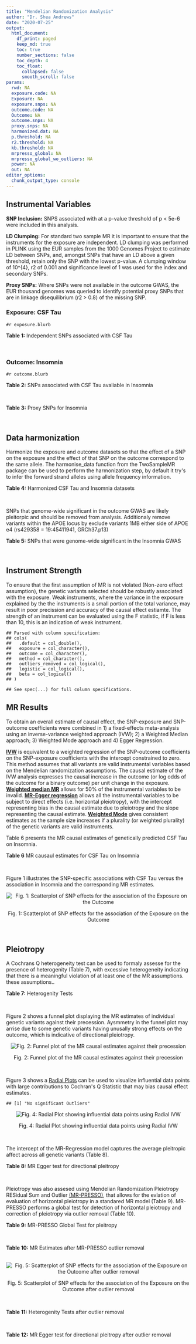 ```yaml
---
title: "Mendelian Randomization Analysis"
author: "Dr. Shea Andrews"
date: "2020-07-25"
output:
  html_document:
    df_print: paged
    keep_md: true
    toc: true
    number_sections: false
    toc_depth: 4
    toc_float:
      collapsed: false
      smooth_scroll: false
params:
  rwd: NA
  exposure.code: NA
  Exposure: NA
  exposure.snps: NA
  outcome.code: NA
  Outcome: NA
  outcome.snps: NA
  proxy.snps: NA
  harmonized.dat: NA
  p.threshold: NA
  r2.threshold: NA
  kb.threshold: NA
  mrpresso_global: NA
  mrpresso_global_wo_outliers: NA
  power: NA
  out: NA
editor_options:
  chunk_output_type: console
---
```







## Instrumental Variables
**SNP Inclusion:** SNPS associated with at a p-value threshold of p < 5e-6 were included in this analysis.
<br>

**LD Clumping:** For standard two sample MR it is important to ensure that the instruments for the exposure are independent. LD clumping was performed in PLINK using the EUR samples from the 1000 Genomes Project to estimate LD between SNPs, and, amongst SNPs that have an LD above a given threshold, retain only the SNP with the lowest p-value. A clumping window of 10^{4}, r2 of 0.001 and significance level of 1 was used for the index and secondary SNPs.
<br>

**Proxy SNPs:** Where SNPs were not available in the outcome GWAS, the EUR thousand genomes was queried to identify potential proxy SNPs that are in linkage disequilibrium (r2 > 0.8) of the missing SNP.
<br>

### Exposure: CSF Tau
`#r exposure.blurb`
<br>

**Table 1:** Independent SNPs associated with CSF Tau
<div data-pagedtable="false">
  <script data-pagedtable-source type="application/json">
{"columns":[{"label":["SNP"],"name":[1],"type":["chr"],"align":["left"]},{"label":["CHROM"],"name":[2],"type":["dbl"],"align":["right"]},{"label":["POS"],"name":[3],"type":["dbl"],"align":["right"]},{"label":["REF"],"name":[4],"type":["chr"],"align":["left"]},{"label":["ALT"],"name":[5],"type":["chr"],"align":["left"]},{"label":["AF"],"name":[6],"type":["dbl"],"align":["right"]},{"label":["BETA"],"name":[7],"type":["dbl"],"align":["right"]},{"label":["SE"],"name":[8],"type":["dbl"],"align":["right"]},{"label":["Z"],"name":[9],"type":["dbl"],"align":["right"]},{"label":["P"],"name":[10],"type":["dbl"],"align":["right"]},{"label":["N"],"name":[11],"type":["dbl"],"align":["right"]},{"label":["TRAIT"],"name":[12],"type":["chr"],"align":["left"]}],"data":[{"1":"rs10800664","2":"1","3":"199959856","4":"C","5":"T","6":"0.4182820","7":"-0.02591","8":"0.005653","9":"-4.583407","10":"4.770e-06","11":"3146","12":"CSF_tau"},{"1":"rs4674842","2":"2","3":"224880514","4":"T","5":"G","6":"0.3079300","7":"-0.03081","8":"0.006491","9":"-4.746572","10":"2.158e-06","11":"3146","12":"CSF_tau"},{"1":"rs35055419","2":"3","3":"190663557","4":"T","5":"C","6":"0.3498150","7":"0.04004","8":"0.006006","9":"6.666667","10":"3.071e-11","11":"3146","12":"CSF_tau"},{"1":"rs7737716","2":"5","3":"118217474","4":"C","5":"T","6":"0.1334780","7":"0.04066","8":"0.008535","9":"4.763913","10":"1.984e-06","11":"3146","12":"CSF_tau"},{"1":"rs13255475","2":"8","3":"121468076","4":"T","5":"C","6":"0.6631540","7":"0.02793","8":"0.006049","9":"4.617290","10":"4.032e-06","11":"3146","12":"CSF_tau"},{"1":"rs624290","2":"9","3":"3928115","4":"C","5":"T","6":"0.8932200","7":"0.04421","8":"0.009094","9":"4.861450","10":"1.223e-06","11":"3146","12":"CSF_tau"},{"1":"rs769449","2":"19","3":"45410002","4":"G","5":"A","6":"0.0998545","7":"0.07821","8":"0.006911","9":"11.316741","10":"4.054e-29","11":"3146","12":"CSF_tau"},{"1":"rs1513737","2":"21","3":"24166144","4":"T","5":"C","6":"0.5373410","7":"-0.02597","8":"0.005620","9":"-4.621000","10":"3.986e-06","11":"3146","12":"CSF_tau"}],"options":{"columns":{"min":{},"max":[10]},"rows":{"min":[10],"max":[10]},"pages":{}}}
  </script>
</div>
<br>

### Outcome: Insomnia
`#r outcome.blurb`
<br>

**Table 2:** SNPs associated with CSF Tau avaliable in Insomnia
<div data-pagedtable="false">
  <script data-pagedtable-source type="application/json">
{"columns":[{"label":["SNP"],"name":[1],"type":["chr"],"align":["left"]},{"label":["CHROM"],"name":[2],"type":["dbl"],"align":["right"]},{"label":["POS"],"name":[3],"type":["dbl"],"align":["right"]},{"label":["REF"],"name":[4],"type":["chr"],"align":["left"]},{"label":["ALT"],"name":[5],"type":["chr"],"align":["left"]},{"label":["AF"],"name":[6],"type":["dbl"],"align":["right"]},{"label":["BETA"],"name":[7],"type":["dbl"],"align":["right"]},{"label":["SE"],"name":[8],"type":["dbl"],"align":["right"]},{"label":["Z"],"name":[9],"type":["dbl"],"align":["right"]},{"label":["P"],"name":[10],"type":["dbl"],"align":["right"]},{"label":["N"],"name":[11],"type":["dbl"],"align":["right"]},{"label":["TRAIT"],"name":[12],"type":["chr"],"align":["left"]}],"data":[{"1":"rs10800664","2":"1","3":"199959856","4":"C","5":"T","6":"0.4182820","7":"0.0014928706","8":"0.0008684529","9":"1.719","10":"8.562e-02","11":"1323663","12":"Insomnia_Symptoms"},{"1":"rs4674842","2":"2","3":"224880514","4":"T","5":"G","6":"0.3079300","7":"0.0006424420","8":"0.0008669936","9":"0.741","10":"4.588e-01","11":"1330189","12":"Insomnia_Symptoms"},{"1":"rs35055419","2":"3","3":"190663557","4":"T","5":"C","6":"0.3498150","7":"0.0015395000","8":"0.0008673225","9":"1.775","10":"7.585e-02","11":"1327012","12":"Insomnia_Symptoms"},{"1":"rs7737716","2":"5","3":"118217474","4":"C","5":"T","6":"0.1334780","7":"-0.0009209309","8":"0.0008671666","9":"-1.062","10":"2.882e-01","11":"1328916","12":"Insomnia_Symptoms"},{"1":"rs13255475","2":"8","3":"121468076","4":"T","5":"C","6":"0.6631540","7":"-0.0007776020","8":"0.0008668920","9":"-0.897","10":"3.697e-01","11":"1330127","12":"Insomnia_Symptoms"},{"1":"rs624290","2":"9","3":"3928115","4":"C","5":"T","6":"0.8932200","7":"-0.0009471184","8":"0.0008665310","9":"-1.093","10":"2.744e-01","11":"1330800","12":"Insomnia_Symptoms"},{"1":"rs769449","2":"19","3":"45410002","4":"G","5":"A","6":"0.0998545","7":"-0.0041602243","8":"0.0008643724","9":"-4.813","10":"1.483e-06","11":"1330800","12":"Insomnia_Symptoms"},{"1":"rs1513737","2":"21","3":"24166144","4":"T","5":"C","6":"0.5373410","7":"0.0001080790","8":"0.0008716050","9":"0.124","10":"9.012e-01","11":"1318409","12":"Insomnia_Symptoms"}],"options":{"columns":{"min":{},"max":[10]},"rows":{"min":[10],"max":[10]},"pages":{}}}
  </script>
</div>
<br>

**Table 3:** Proxy SNPs for Insomnia
<div data-pagedtable="false">
  <script data-pagedtable-source type="application/json">
{"columns":[{"label":["proxy.outcome"],"name":[1],"type":["lgl"],"align":["right"]},{"label":["target_snp"],"name":[2],"type":["lgl"],"align":["right"]},{"label":["proxy_snp"],"name":[3],"type":["lgl"],"align":["right"]},{"label":["ld.r2"],"name":[4],"type":["lgl"],"align":["right"]},{"label":["Dprime"],"name":[5],"type":["lgl"],"align":["right"]},{"label":["ref.proxy"],"name":[6],"type":["lgl"],"align":["right"]},{"label":["alt.proxy"],"name":[7],"type":["lgl"],"align":["right"]},{"label":["CHROM"],"name":[8],"type":["lgl"],"align":["right"]},{"label":["POS"],"name":[9],"type":["lgl"],"align":["right"]},{"label":["ALT.proxy"],"name":[10],"type":["lgl"],"align":["right"]},{"label":["REF.proxy"],"name":[11],"type":["lgl"],"align":["right"]},{"label":["AF"],"name":[12],"type":["lgl"],"align":["right"]},{"label":["BETA"],"name":[13],"type":["lgl"],"align":["right"]},{"label":["SE"],"name":[14],"type":["lgl"],"align":["right"]},{"label":["P"],"name":[15],"type":["lgl"],"align":["right"]},{"label":["N"],"name":[16],"type":["lgl"],"align":["right"]},{"label":["ref"],"name":[17],"type":["lgl"],"align":["right"]},{"label":["alt"],"name":[18],"type":["lgl"],"align":["right"]},{"label":["ALT"],"name":[19],"type":["lgl"],"align":["right"]},{"label":["REF"],"name":[20],"type":["lgl"],"align":["right"]},{"label":["PHASE"],"name":[21],"type":["lgl"],"align":["right"]}],"data":[{"1":"NA","2":"NA","3":"NA","4":"NA","5":"NA","6":"NA","7":"NA","8":"NA","9":"NA","10":"NA","11":"NA","12":"NA","13":"NA","14":"NA","15":"NA","16":"NA","17":"NA","18":"NA","19":"NA","20":"NA","21":"NA"}],"options":{"columns":{"min":{},"max":[10]},"rows":{"min":[10],"max":[10]},"pages":{}}}
  </script>
</div>
<br>

## Data harmonization
Harmonize the exposure and outcome datasets so that the effect of a SNP on the exposure and the effect of that SNP on the outcome correspond to the same allele. The harmonise_data function from the TwoSampleMR package can be used to perform the harmonization step, by default it try's to infer the forward strand alleles using allele frequency information.
<br>

**Table 4:** Harmonized CSF Tau and Insomnia datasets
<div data-pagedtable="false">
  <script data-pagedtable-source type="application/json">
{"columns":[{"label":["SNP"],"name":[1],"type":["chr"],"align":["left"]},{"label":["effect_allele.exposure"],"name":[2],"type":["chr"],"align":["left"]},{"label":["other_allele.exposure"],"name":[3],"type":["chr"],"align":["left"]},{"label":["effect_allele.outcome"],"name":[4],"type":["chr"],"align":["left"]},{"label":["other_allele.outcome"],"name":[5],"type":["chr"],"align":["left"]},{"label":["beta.exposure"],"name":[6],"type":["dbl"],"align":["right"]},{"label":["beta.outcome"],"name":[7],"type":["dbl"],"align":["right"]},{"label":["eaf.exposure"],"name":[8],"type":["dbl"],"align":["right"]},{"label":["eaf.outcome"],"name":[9],"type":["dbl"],"align":["right"]},{"label":["remove"],"name":[10],"type":["lgl"],"align":["right"]},{"label":["palindromic"],"name":[11],"type":["lgl"],"align":["right"]},{"label":["ambiguous"],"name":[12],"type":["lgl"],"align":["right"]},{"label":["id.outcome"],"name":[13],"type":["chr"],"align":["left"]},{"label":["chr.outcome"],"name":[14],"type":["dbl"],"align":["right"]},{"label":["pos.outcome"],"name":[15],"type":["dbl"],"align":["right"]},{"label":["se.outcome"],"name":[16],"type":["dbl"],"align":["right"]},{"label":["z.outcome"],"name":[17],"type":["dbl"],"align":["right"]},{"label":["pval.outcome"],"name":[18],"type":["dbl"],"align":["right"]},{"label":["samplesize.outcome"],"name":[19],"type":["dbl"],"align":["right"]},{"label":["outcome"],"name":[20],"type":["chr"],"align":["left"]},{"label":["mr_keep.outcome"],"name":[21],"type":["lgl"],"align":["right"]},{"label":["pval_origin.outcome"],"name":[22],"type":["chr"],"align":["left"]},{"label":["chr.exposure"],"name":[23],"type":["dbl"],"align":["right"]},{"label":["pos.exposure"],"name":[24],"type":["dbl"],"align":["right"]},{"label":["se.exposure"],"name":[25],"type":["dbl"],"align":["right"]},{"label":["z.exposure"],"name":[26],"type":["dbl"],"align":["right"]},{"label":["pval.exposure"],"name":[27],"type":["dbl"],"align":["right"]},{"label":["samplesize.exposure"],"name":[28],"type":["dbl"],"align":["right"]},{"label":["exposure"],"name":[29],"type":["chr"],"align":["left"]},{"label":["mr_keep.exposure"],"name":[30],"type":["lgl"],"align":["right"]},{"label":["pval_origin.exposure"],"name":[31],"type":["chr"],"align":["left"]},{"label":["id.exposure"],"name":[32],"type":["chr"],"align":["left"]},{"label":["action"],"name":[33],"type":["dbl"],"align":["right"]},{"label":["mr_keep"],"name":[34],"type":["lgl"],"align":["right"]},{"label":["pt"],"name":[35],"type":["dbl"],"align":["right"]},{"label":["pleitropy_keep"],"name":[36],"type":["lgl"],"align":["right"]},{"label":["mrpresso_RSSobs"],"name":[37],"type":["lgl"],"align":["right"]},{"label":["mrpresso_pval"],"name":[38],"type":["lgl"],"align":["right"]},{"label":["mrpresso_keep"],"name":[39],"type":["lgl"],"align":["right"]}],"data":[{"1":"rs10800664","2":"T","3":"C","4":"T","5":"C","6":"-0.02591","7":"0.0014928706","8":"0.4182820","9":"0.4182820","10":"FALSE","11":"FALSE","12":"FALSE","13":"6USTLo","14":"1","15":"199959856","16":"0.0008684529","17":"1.719","18":"8.562e-02","19":"1323663","20":"Jansen2018insomnia23andMe","21":"TRUE","22":"reported","23":"1","24":"199959856","25":"0.005653","26":"-4.583407","27":"4.770e-06","28":"3146","29":"Deming2017tau","30":"TRUE","31":"reported","32":"WXm7Bp","33":"2","34":"TRUE","35":"5e-06","36":"TRUE","37":"NA","38":"NA","39":"TRUE"},{"1":"rs13255475","2":"C","3":"T","4":"C","5":"T","6":"0.02793","7":"-0.0007776020","8":"0.6631540","9":"0.6631540","10":"FALSE","11":"FALSE","12":"FALSE","13":"6USTLo","14":"8","15":"121468076","16":"0.0008668920","17":"-0.897","18":"3.697e-01","19":"1330127","20":"Jansen2018insomnia23andMe","21":"TRUE","22":"reported","23":"8","24":"121468076","25":"0.006049","26":"4.617290","27":"4.032e-06","28":"3146","29":"Deming2017tau","30":"TRUE","31":"reported","32":"WXm7Bp","33":"2","34":"TRUE","35":"5e-06","36":"TRUE","37":"NA","38":"NA","39":"TRUE"},{"1":"rs1513737","2":"C","3":"T","4":"C","5":"T","6":"-0.02597","7":"0.0001080790","8":"0.5373410","9":"0.5373410","10":"FALSE","11":"FALSE","12":"FALSE","13":"6USTLo","14":"21","15":"24166144","16":"0.0008716050","17":"0.124","18":"9.012e-01","19":"1318409","20":"Jansen2018insomnia23andMe","21":"TRUE","22":"reported","23":"21","24":"24166144","25":"0.005620","26":"-4.621000","27":"3.986e-06","28":"3146","29":"Deming2017tau","30":"TRUE","31":"reported","32":"WXm7Bp","33":"2","34":"TRUE","35":"5e-06","36":"TRUE","37":"NA","38":"NA","39":"TRUE"},{"1":"rs35055419","2":"C","3":"T","4":"C","5":"T","6":"0.04004","7":"0.0015395000","8":"0.3498150","9":"0.3498150","10":"FALSE","11":"FALSE","12":"FALSE","13":"6USTLo","14":"3","15":"190663557","16":"0.0008673225","17":"1.775","18":"7.585e-02","19":"1327012","20":"Jansen2018insomnia23andMe","21":"TRUE","22":"reported","23":"3","24":"190663557","25":"0.006006","26":"6.666667","27":"3.071e-11","28":"3146","29":"Deming2017tau","30":"TRUE","31":"reported","32":"WXm7Bp","33":"2","34":"TRUE","35":"5e-06","36":"TRUE","37":"NA","38":"NA","39":"TRUE"},{"1":"rs4674842","2":"G","3":"T","4":"G","5":"T","6":"-0.03081","7":"0.0006424420","8":"0.3079300","9":"0.3079300","10":"FALSE","11":"FALSE","12":"FALSE","13":"6USTLo","14":"2","15":"224880514","16":"0.0008669936","17":"0.741","18":"4.588e-01","19":"1330189","20":"Jansen2018insomnia23andMe","21":"TRUE","22":"reported","23":"2","24":"224880514","25":"0.006491","26":"-4.746572","27":"2.158e-06","28":"3146","29":"Deming2017tau","30":"TRUE","31":"reported","32":"WXm7Bp","33":"2","34":"TRUE","35":"5e-06","36":"TRUE","37":"NA","38":"NA","39":"TRUE"},{"1":"rs624290","2":"T","3":"C","4":"T","5":"C","6":"0.04421","7":"-0.0009471184","8":"0.8932200","9":"0.8932200","10":"FALSE","11":"FALSE","12":"FALSE","13":"6USTLo","14":"9","15":"3928115","16":"0.0008665310","17":"-1.093","18":"2.744e-01","19":"1330800","20":"Jansen2018insomnia23andMe","21":"TRUE","22":"reported","23":"9","24":"3928115","25":"0.009094","26":"4.861450","27":"1.223e-06","28":"3146","29":"Deming2017tau","30":"TRUE","31":"reported","32":"WXm7Bp","33":"2","34":"TRUE","35":"5e-06","36":"TRUE","37":"NA","38":"NA","39":"TRUE"},{"1":"rs769449","2":"A","3":"G","4":"A","5":"G","6":"0.07821","7":"-0.0041602243","8":"0.0998545","9":"0.0998545","10":"FALSE","11":"FALSE","12":"FALSE","13":"6USTLo","14":"19","15":"45410002","16":"0.0008643724","17":"-4.813","18":"1.483e-06","19":"1330800","20":"Jansen2018insomnia23andMe","21":"TRUE","22":"reported","23":"19","24":"45410002","25":"0.006911","26":"11.316741","27":"4.054e-29","28":"3146","29":"Deming2017tau","30":"TRUE","31":"reported","32":"WXm7Bp","33":"2","34":"TRUE","35":"5e-06","36":"FALSE","37":"NA","38":"NA","39":"TRUE"},{"1":"rs7737716","2":"T","3":"C","4":"T","5":"C","6":"0.04066","7":"-0.0009209309","8":"0.1334780","9":"0.1334780","10":"FALSE","11":"FALSE","12":"FALSE","13":"6USTLo","14":"5","15":"118217474","16":"0.0008671666","17":"-1.062","18":"2.882e-01","19":"1328916","20":"Jansen2018insomnia23andMe","21":"TRUE","22":"reported","23":"5","24":"118217474","25":"0.008535","26":"4.763913","27":"1.984e-06","28":"3146","29":"Deming2017tau","30":"TRUE","31":"reported","32":"WXm7Bp","33":"2","34":"TRUE","35":"5e-06","36":"TRUE","37":"NA","38":"NA","39":"TRUE"}],"options":{"columns":{"min":{},"max":[10]},"rows":{"min":[10],"max":[10]},"pages":{}}}
  </script>
</div>
<br>

SNPs that genome-wide significant in the outcome GWAS are likely pleitorpic and should be removed from analysis. Additionaly remove variants within the APOE locus by exclude variants 1MB either side of APOE e4 (rs429358 = 19:45411941, GRCh37.p13)
<br>


**Table 5:** SNPs that were genome-wide significant in the Insomnia GWAS
<div data-pagedtable="false">
  <script data-pagedtable-source type="application/json">
{"columns":[{"label":["SNP"],"name":[1],"type":["chr"],"align":["left"]},{"label":["chr.outcome"],"name":[2],"type":["dbl"],"align":["right"]},{"label":["pos.outcome"],"name":[3],"type":["dbl"],"align":["right"]},{"label":["pval.exposure"],"name":[4],"type":["dbl"],"align":["right"]},{"label":["pval.outcome"],"name":[5],"type":["dbl"],"align":["right"]}],"data":[{"1":"rs769449","2":"19","3":"45410002","4":"4.054e-29","5":"1.483e-06"}],"options":{"columns":{"min":{},"max":[10]},"rows":{"min":[10],"max":[10]},"pages":{}}}
  </script>
</div>
<br>


## Instrument Strength
To ensure that the first assumption of MR is not violated (Non-zero effect assumption), the genetic variants selected should be robustly associated with the exposure. Weak instruments, where the variance in the exposure explained by the the instruments is a small portion of the total variance, may result in poor precission and accuracy of the causal effect estiamte. The strength of an instrument can be evaluated using the F statistic, if F is less than 10, this is an indication of weak instrument.


```
## Parsed with column specification:
## cols(
##   .default = col_double(),
##   exposure = col_character(),
##   outcome = col_character(),
##   method = col_character(),
##   outliers_removed = col_logical(),
##   logistic = col_logical(),
##   beta = col_logical()
## )
```

```
## See spec(...) for full column specifications.
```

<div data-pagedtable="false">
  <script data-pagedtable-source type="application/json">
{"columns":[{"label":["outliers_removed"],"name":[1],"type":["lgl"],"align":["right"]},{"label":["pve.exposure"],"name":[2],"type":["dbl"],"align":["right"]},{"label":["F"],"name":[3],"type":["dbl"],"align":["right"]},{"label":["Alpha"],"name":[4],"type":["dbl"],"align":["right"]},{"label":["NCP"],"name":[5],"type":["dbl"],"align":["right"]},{"label":["Power"],"name":[6],"type":["dbl"],"align":["right"]}],"data":[{"1":"FALSE","2":"0.05553337","3":"26.3586","4":"0.05","5":"0.1204712","6":"0.06391182"}],"options":{"columns":{"min":{},"max":[10]},"rows":{"min":[10],"max":[10]},"pages":{}}}
  </script>
</div>

##  MR Results
To obtain an overall estimate of causal effect, the SNP-exposure and SNP-outcome coefficients were combined in 1) a fixed-effects meta-analysis using an inverse-variance weighted approach (IVW); 2) a Weighted Median approach; 3) Weighted Mode approach and 4) Egger Regression.


[**IVW**](https://doi.org/10.1002/gepi.21758) is equivalent to a weighted regression of the SNP-outcome coefficients on the SNP-exposure coefficients with the intercept constrained to zero. This method assumes that all variants are valid instrumental variables based on the Mendelian randomization assumptions. The causal estimate of the IVW analysis expresses the causal increase in the outcome (or log odds of the outcome for a binary outcome) per unit change in the exposure. [**Weighted median MR**](https://doi.org/10.1002/gepi.21965) allows for 50% of the instrumental variables to be invalid. [**MR-Egger regression**](https://doi.org/10.1093/ije/dyw220) allows all the instrumental variables to be subject to direct effects (i.e. horizontal pleiotropy), with the intercept representing bias in the causal estimate due to pleiotropy and the slope representing the causal estimate. [**Weighted Mode**](https://doi.org/10.1093/ije/dyx102) gives consistent estimates as the sample size increases if a plurality (or weighted plurality) of the genetic variants are valid instruments.
<br>



Table 6 presents the MR causal estimates of genetically predicted CSF Tau on Insomnia.
<br>

**Table 6** MR causaul estimates for CSF Tau on Insomnia
<div data-pagedtable="false">
  <script data-pagedtable-source type="application/json">
{"columns":[{"label":["id.exposure"],"name":[1],"type":["chr"],"align":["left"]},{"label":["id.outcome"],"name":[2],"type":["chr"],"align":["left"]},{"label":["outcome"],"name":[3],"type":["fctr"],"align":["left"]},{"label":["exposure"],"name":[4],"type":["fctr"],"align":["left"]},{"label":["method"],"name":[5],"type":["fctr"],"align":["left"]},{"label":["nsnp"],"name":[6],"type":["int"],"align":["right"]},{"label":["b"],"name":[7],"type":["dbl"],"align":["right"]},{"label":["se"],"name":[8],"type":["dbl"],"align":["right"]},{"label":["pval"],"name":[9],"type":["dbl"],"align":["right"]}],"data":[{"1":"WXm7Bp","2":"6USTLo","3":"Jansen2018insomnia23andMe","4":"Deming2017tau","5":"Inverse variance weighted (fixed effects)","6":"7","7":"-0.01215364","8":"0.00952965","9":"0.2021853"},{"1":"WXm7Bp","2":"6USTLo","3":"Jansen2018insomnia23andMe","4":"Deming2017tau","5":"Weighted median","6":"7","7":"-0.02138698","8":"0.01307762","9":"0.1019679"},{"1":"WXm7Bp","2":"6USTLo","3":"Jansen2018insomnia23andMe","4":"Deming2017tau","5":"Weighted mode","6":"7","7":"-0.02226281","8":"0.01759646","9":"0.2527177"},{"1":"WXm7Bp","2":"6USTLo","3":"Jansen2018insomnia23andMe","4":"Deming2017tau","5":"MR Egger","6":"7","7":"0.03334549","8":"0.05454605","9":"0.5677062"}],"options":{"columns":{"min":{},"max":[10]},"rows":{"min":[10],"max":[10]},"pages":{}}}
  </script>
</div>
<br>

Figure 1 illustrates the SNP-specific associations with CSF Tau versus the association in Insomnia and the corresponding MR estimates.
<br>

<div class="figure" style="text-align: center">
<img src="/sc/arion/projects/LOAD/shea/Projects/MR_ADPhenome/results/MR_ADbidir/Deming2017tau/Jansen2018insomnia23andMe/Deming2017tau_5e-6_Jansen2018insomnia23andMe_MR_Analaysis_files/figure-html/scatter_plot-1.png" alt="Fig. 1: Scatterplot of SNP effects for the association of the Exposure on the Outcome"  />
<p class="caption">Fig. 1: Scatterplot of SNP effects for the association of the Exposure on the Outcome</p>
</div>
<br>


## Pleiotropy
A Cochrans Q heterogeneity test can be used to formaly assesse for the presence of heterogenity (Table 7), with excessive heterogeneity indicating that there is a meaningful violation of at least one of the MR assumptions.
these assumptions..
<br>

**Table 7:** Heterogenity Tests
<div data-pagedtable="false">
  <script data-pagedtable-source type="application/json">
{"columns":[{"label":["id.exposure"],"name":[1],"type":["chr"],"align":["left"]},{"label":["id.outcome"],"name":[2],"type":["chr"],"align":["left"]},{"label":["outcome"],"name":[3],"type":["fctr"],"align":["left"]},{"label":["exposure"],"name":[4],"type":["fctr"],"align":["left"]},{"label":["method"],"name":[5],"type":["fctr"],"align":["left"]},{"label":["Q"],"name":[6],"type":["dbl"],"align":["right"]},{"label":["Q_df"],"name":[7],"type":["dbl"],"align":["right"]},{"label":["Q_pval"],"name":[8],"type":["dbl"],"align":["right"]}],"data":[{"1":"WXm7Bp","2":"6USTLo","3":"Jansen2018insomnia23andMe","4":"Deming2017tau","5":"MR Egger","6":"7.132851","7":"5","8":"0.2109460"},{"1":"WXm7Bp","2":"6USTLo","3":"Jansen2018insomnia23andMe","4":"Deming2017tau","5":"Inverse variance weighted","6":"8.170636","7":"6","8":"0.2258668"}],"options":{"columns":{"min":{},"max":[10]},"rows":{"min":[10],"max":[10]},"pages":{}}}
  </script>
</div>
<br>

Figure 2 shows a funnel plot displaying the MR estimates of individual genetic variants against their precession. Aysmmetry in the funnel plot may arrise due to some genetic variants having unusally strong effects on the outcome, which is indicative of directional pleiotropy.
<br>

<div class="figure" style="text-align: center">
<img src="/sc/arion/projects/LOAD/shea/Projects/MR_ADPhenome/results/MR_ADbidir/Deming2017tau/Jansen2018insomnia23andMe/Deming2017tau_5e-6_Jansen2018insomnia23andMe_MR_Analaysis_files/figure-html/funnel_plot-1.png" alt="Fig. 2: Funnel plot of the MR causal estimates against their precession"  />
<p class="caption">Fig. 2: Funnel plot of the MR causal estimates against their precession</p>
</div>
<br>

Figure 3 shows a [Radial Plots](https://github.com/WSpiller/RadialMR) can be used to visualize influential data points with large contributions to Cochran's Q Statistic that may bias causal effect estimates.




```
## [1] "No significant Outliers"
```

<div class="figure" style="text-align: center">
<img src="/sc/arion/projects/LOAD/shea/Projects/MR_ADPhenome/results/MR_ADbidir/Deming2017tau/Jansen2018insomnia23andMe/Deming2017tau_5e-6_Jansen2018insomnia23andMe_MR_Analaysis_files/figure-html/Radial_Plot-1.png" alt="Fig. 4: Radial Plot showing influential data points using Radial IVW"  />
<p class="caption">Fig. 4: Radial Plot showing influential data points using Radial IVW</p>
</div>
<br>

The intercept of the MR-Regression model captures the average pleitropic affect across all genetic variants (Table 8).
<br>

**Table 8:** MR Egger test for directional pleitropy
<div data-pagedtable="false">
  <script data-pagedtable-source type="application/json">
{"columns":[{"label":["id.exposure"],"name":[1],"type":["chr"],"align":["left"]},{"label":["id.outcome"],"name":[2],"type":["chr"],"align":["left"]},{"label":["outcome"],"name":[3],"type":["fctr"],"align":["left"]},{"label":["exposure"],"name":[4],"type":["fctr"],"align":["left"]},{"label":["egger_intercept"],"name":[5],"type":["dbl"],"align":["right"]},{"label":["se"],"name":[6],"type":["dbl"],"align":["right"]},{"label":["pval"],"name":[7],"type":["dbl"],"align":["right"]}],"data":[{"1":"WXm7Bp","2":"6USTLo","3":"Jansen2018insomnia23andMe","4":"Deming2017tau","5":"-0.001601356","6":"0.001877503","7":"0.4326531"}],"options":{"columns":{"min":{},"max":[10]},"rows":{"min":[10],"max":[10]},"pages":{}}}
  </script>
</div>
<br>

Pleiotropy was also assesed using Mendelian Randomization Pleiotropy RESidual Sum and Outlier [(MR-PRESSO)](https://doi.org/10.1038/s41588-018-0099-7), that allows for the evlation of evaluation of horizontal pleiotropy in a standared MR model (Table 9). MR-PRESSO performs a global test for detection of horizontal pleiotropy and correction of pleiotropy via outlier removal (Table 10).
<br>

**Table 9:** MR-PRESSO Global Test for pleitropy
<div data-pagedtable="false">
  <script data-pagedtable-source type="application/json">
{"columns":[{"label":["id.exposure"],"name":[1],"type":["chr"],"align":["left"]},{"label":["id.outcome"],"name":[2],"type":["chr"],"align":["left"]},{"label":["outcome"],"name":[3],"type":["chr"],"align":["left"]},{"label":["exposure"],"name":[4],"type":["chr"],"align":["left"]},{"label":["pt"],"name":[5],"type":["dbl"],"align":["right"]},{"label":["outliers_removed"],"name":[6],"type":["lgl"],"align":["right"]},{"label":["n_outliers"],"name":[7],"type":["dbl"],"align":["right"]},{"label":["RSSobs"],"name":[8],"type":["dbl"],"align":["right"]},{"label":["pval"],"name":[9],"type":["dbl"],"align":["right"]}],"data":[{"1":"WXm7Bp","2":"6USTLo","3":"Jansen2018insomnia23andMe","4":"Deming2017tau","5":"5e-06","6":"FALSE","7":"0","8":"11.8307","9":"0.1962"}],"options":{"columns":{"min":{},"max":[10]},"rows":{"min":[10],"max":[10]},"pages":{}}}
  </script>
</div>
<br>


**Table 10:** MR Estimates after MR-PRESSO outlier removal
<div data-pagedtable="false">
  <script data-pagedtable-source type="application/json">
{"columns":[{"label":["id.exposure"],"name":[1],"type":["fctr"],"align":["left"]},{"label":["id.outcome"],"name":[2],"type":["fctr"],"align":["left"]},{"label":["outcome"],"name":[3],"type":["fctr"],"align":["left"]},{"label":["exposure"],"name":[4],"type":["fctr"],"align":["left"]},{"label":["method"],"name":[5],"type":["fctr"],"align":["left"]},{"label":["nsnp"],"name":[6],"type":["lgl"],"align":["right"]},{"label":["b"],"name":[7],"type":["lgl"],"align":["right"]},{"label":["se"],"name":[8],"type":["lgl"],"align":["right"]},{"label":["pval"],"name":[9],"type":["lgl"],"align":["right"]}],"data":[{"1":"WXm7Bp","2":"6USTLo","3":"Jansen2018insomnia23andMe","4":"Deming2017tau","5":"mrpresso","6":"NA","7":"NA","8":"NA","9":"NA"}],"options":{"columns":{"min":{},"max":[10]},"rows":{"min":[10],"max":[10]},"pages":{}}}
  </script>
</div>
<br>

<div class="figure" style="text-align: center">
<img src="/sc/arion/projects/LOAD/shea/Projects/MR_ADPhenome/results/MR_ADbidir/Deming2017tau/Jansen2018insomnia23andMe/Deming2017tau_5e-6_Jansen2018insomnia23andMe_MR_Analaysis_files/figure-html/scatter_plot_outlier-1.png" alt="Fig. 5: Scatterplot of SNP effects for the association of the Exposure on the Outcome after outlier removal"  />
<p class="caption">Fig. 5: Scatterplot of SNP effects for the association of the Exposure on the Outcome after outlier removal</p>
</div>
<br>

**Table 11:** Heterogenity Tests after outlier removal
<div data-pagedtable="false">
  <script data-pagedtable-source type="application/json">
{"columns":[{"label":["id.exposure"],"name":[1],"type":["fctr"],"align":["left"]},{"label":["id.outcome"],"name":[2],"type":["fctr"],"align":["left"]},{"label":["outcome"],"name":[3],"type":["fctr"],"align":["left"]},{"label":["exposure"],"name":[4],"type":["fctr"],"align":["left"]},{"label":["method"],"name":[5],"type":["fctr"],"align":["left"]},{"label":["Q"],"name":[6],"type":["lgl"],"align":["right"]},{"label":["Q_df"],"name":[7],"type":["lgl"],"align":["right"]},{"label":["Q_pval"],"name":[8],"type":["lgl"],"align":["right"]}],"data":[{"1":"WXm7Bp","2":"6USTLo","3":"Jansen2018insomnia23andMe","4":"Deming2017tau","5":"mrpresso","6":"NA","7":"NA","8":"NA"}],"options":{"columns":{"min":{},"max":[10]},"rows":{"min":[10],"max":[10]},"pages":{}}}
  </script>
</div>
<br>

**Table 12:** MR Egger test for directional pleitropy after outlier removal
<div data-pagedtable="false">
  <script data-pagedtable-source type="application/json">
{"columns":[{"label":["id.exposure"],"name":[1],"type":["fctr"],"align":["left"]},{"label":["id.outcome"],"name":[2],"type":["fctr"],"align":["left"]},{"label":["outcome"],"name":[3],"type":["fctr"],"align":["left"]},{"label":["exposure"],"name":[4],"type":["fctr"],"align":["left"]},{"label":["method"],"name":[5],"type":["fctr"],"align":["left"]},{"label":["egger_intercept"],"name":[6],"type":["lgl"],"align":["right"]},{"label":["se"],"name":[7],"type":["lgl"],"align":["right"]},{"label":["pval"],"name":[8],"type":["lgl"],"align":["right"]}],"data":[{"1":"WXm7Bp","2":"6USTLo","3":"Jansen2018insomnia23andMe","4":"Deming2017tau","5":"mrpresso","6":"NA","7":"NA","8":"NA"}],"options":{"columns":{"min":{},"max":[10]},"rows":{"min":[10],"max":[10]},"pages":{}}}
  </script>
</div>
<br>
